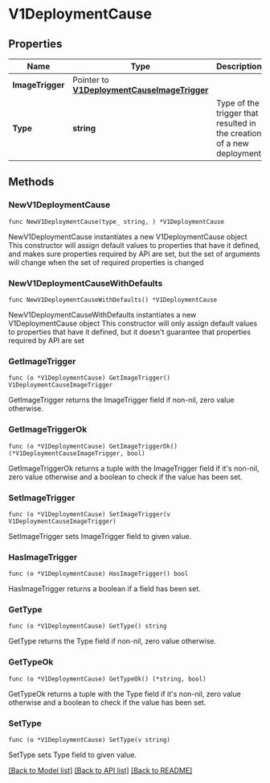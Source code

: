# V1DeploymentCause

## Properties

Name | Type | Description | Notes
------------ | ------------- | ------------- | -------------
**ImageTrigger** | Pointer to [**V1DeploymentCauseImageTrigger**](V1DeploymentCauseImageTrigger.md) |  | [optional] 
**Type** | **string** | Type of the trigger that resulted in the creation of a new deployment | 

## Methods

### NewV1DeploymentCause

`func NewV1DeploymentCause(type_ string, ) *V1DeploymentCause`

NewV1DeploymentCause instantiates a new V1DeploymentCause object
This constructor will assign default values to properties that have it defined,
and makes sure properties required by API are set, but the set of arguments
will change when the set of required properties is changed

### NewV1DeploymentCauseWithDefaults

`func NewV1DeploymentCauseWithDefaults() *V1DeploymentCause`

NewV1DeploymentCauseWithDefaults instantiates a new V1DeploymentCause object
This constructor will only assign default values to properties that have it defined,
but it doesn't guarantee that properties required by API are set

### GetImageTrigger

`func (o *V1DeploymentCause) GetImageTrigger() V1DeploymentCauseImageTrigger`

GetImageTrigger returns the ImageTrigger field if non-nil, zero value otherwise.

### GetImageTriggerOk

`func (o *V1DeploymentCause) GetImageTriggerOk() (*V1DeploymentCauseImageTrigger, bool)`

GetImageTriggerOk returns a tuple with the ImageTrigger field if it's non-nil, zero value otherwise
and a boolean to check if the value has been set.

### SetImageTrigger

`func (o *V1DeploymentCause) SetImageTrigger(v V1DeploymentCauseImageTrigger)`

SetImageTrigger sets ImageTrigger field to given value.

### HasImageTrigger

`func (o *V1DeploymentCause) HasImageTrigger() bool`

HasImageTrigger returns a boolean if a field has been set.

### GetType

`func (o *V1DeploymentCause) GetType() string`

GetType returns the Type field if non-nil, zero value otherwise.

### GetTypeOk

`func (o *V1DeploymentCause) GetTypeOk() (*string, bool)`

GetTypeOk returns a tuple with the Type field if it's non-nil, zero value otherwise
and a boolean to check if the value has been set.

### SetType

`func (o *V1DeploymentCause) SetType(v string)`

SetType sets Type field to given value.



[[Back to Model list]](../README.md#documentation-for-models) [[Back to API list]](../README.md#documentation-for-api-endpoints) [[Back to README]](../README.md)



